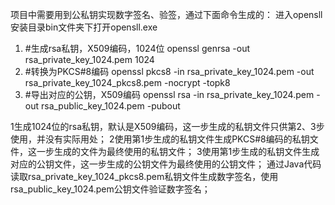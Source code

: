 
项目中需要用到公私钥实现数字签名、验签，通过下面命令生成的：
进入opensll安装目录bin文件夹下打开opensll.exe

1. #生成rsa私钥，X509编码，1024位
openssl genrsa -out rsa_private_key_1024.pem 1024 
2. #转换为PKCS#8编码
openssl pkcs8 -in rsa_private_key_1024.pem -out rsa_private_key_1024_pkcs8.pem -nocrypt -topk8 
3. #导出对应的公钥，X509编码
openssl rsa -in rsa_private_key_1024.pem -out rsa_public_key_1024.pem -pubout 

1生成1024位的rsa私钥，默认是X509编码，这一步生成的私钥文件只供第2、3步使用，并没有实际用处；
2使用第1步生成的私钥文件生成PKCS#8编码的私钥文件，这一步生成的文件为最终使用的私钥文件；
3使用第1步生成的私钥文件生成对应的公钥文件，这一步生成的公钥文件为最终使用的公钥文件；
通过Java代码读取rsa_private_key_1024_pkcs8.pem私钥文件生成数字签名，使用rsa_public_key_1024.pem公钥文件验证数字签名；
